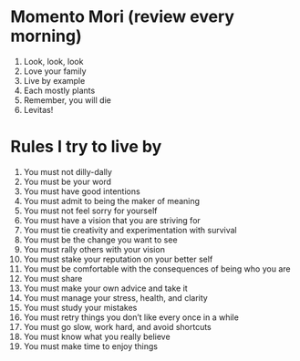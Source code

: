 Momento Mori (review every morning)
===================================
1. Look, look, look
2. Love your family
3. Live by example
4. Each mostly plants
5. Remember, you will die
6. Levitas!

Rules I try to live by
======================
1. You must not dilly-dally
2. You must be your word
3. You must have good intentions
4. You must admit to being the maker of meaning
5. You must not feel sorry for yourself
6. You must have a vision that you are striving for
7. You must tie creativity and experimentation with survival
8. You must be the change you want to see
9. You must rally others with your vision
10. You must stake your reputation on your better self
11. You must be comfortable with the consequences of being who you are
12. You must share
13. You must make your own advice and take it
14. You must manage your stress, health, and clarity
15. You must study your mistakes
16. You must retry things you don’t like every once in a while
17. You must go slow, work hard, and avoid shortcuts
18. You must know what you really believe
19. You must make time to enjoy things
